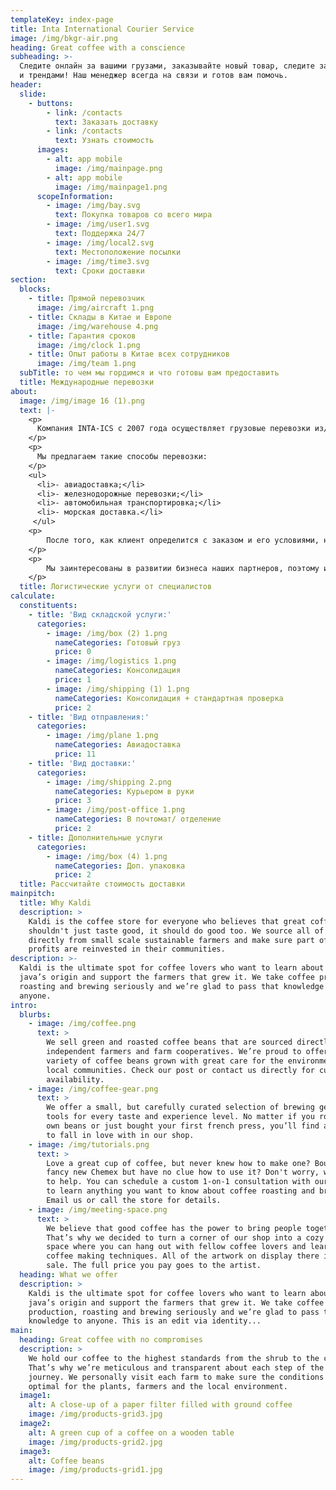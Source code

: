 ```yaml
---
templateKey: index-page
title: Inta International Courier Service
image: /img/bkgr-air.png
heading: Great coffee with a conscience
subheading: >-
  Следите онлайн за вашими грузами, заказывайте новый товар, следите за скидками
  и трендами! Наш менеджер всегда на связи и готов вам помочь.
header:
  slide:
    - buttons:
        - link: /contacts
          text: Заказать доставку
        - link: /contacts
          text: Узнать стоимость
      images:
        - alt: app mobile
          image: /img/mainpage.png
        - alt: app mobile
          image: /img/mainpage1.png
      scopeInformation:
        - image: /img/bay.svg
          text: Покупка товаров со всего мира
        - image: /img/user1.svg
          text: Поддержка 24/7
        - image: /img/local2.svg
          text: Местоположение посылки
        - image: /img/time3.svg
          text: Сроки доставки
section:
  blocks:
    - title: Прямой перевозчик
      image: /img/aircraft 1.png
    - title: Склады в Китае и Европе
      image: /img/warehouse 4.png
    - title: Гарантия сроков
      image: /img/clock 1.png
    - title: Опыт работы в Китае всех сотрудников
      image: /img/team 1.png
  subTitle: то чем мы гордимся и что готовы вам предоставить
  title: Международные перевозки
about:
  image: /img/image 16 (1).png
  text: |-
    <p>
      Компания INTA-ICS с 2007 года осуществляет грузовые перевозки из/в Украину, страны Европы, Азии, США. Мы предлагаем своим клиентам профессиональную логистику, гибкие цены и качественный сервис. Наша команда профессионалов берется за задачи любой сложности, предлагая современные и выгодные решения по перевозке грузов по всему миру. В нашей досягаемости все крупнейшие и популярнейшие рынки: Китай, Гонконг, США, Европа, Турция, Индия, Тайвань и другие.
    </p>
    <p>    
      Мы предлагаем такие способы перевозки:
    </p>
    <ul>
      <li>- авиадоставка;</li>
      <li>- железнодорожные перевозки;</li>
      <li>- автомобильная транспортировка;</li>
      <li>- морская доставка.</li>
     </ul>
    <p>
        После того, как клиент определится с заказом и его условиями, наши логисты приготовят самый выгодный маршрут следования — доступный, безопасный и краткий. Благодаря сети представительств по всему миру и сотрудничеству с крупными транспортными компаниями, мы отладили процессы перевозки грузов из/в Украину и другие страны.
    </p>
    <p>
        Мы заинтересованы в развитии бизнеса наших партнеров, поэтому используем все возможности, чтобы предоставить качественный сервис.
    </p>
  title: Логистические услуги от специалистов
calculate:
  constituents:
    - title: 'Вид складской услуги:'
      сategories:
        - image: /img/box (2) 1.png
          nameCategories: Готовый груз
          price: 0
        - image: /img/logistics 1.png
          nameCategories: Консолидация
          price: 1
        - image: /img/shipping (1) 1.png
          nameCategories: Консолидация + стандартная проверка
          price: 2
    - title: 'Вид отправления:'
      сategories:
        - image: /img/plane 1.png
          nameCategories: Авиадоставка
          price: 11
    - title: 'Вид доставки:'
      сategories:
        - image: /img/shipping 2.png
          nameCategories: Курьером в руки
          price: 3
        - image: /img/post-office 1.png
          nameCategories: В почтомат/ отделение
          price: 2
    - title: Дополнительные услуги
      сategories:
        - image: /img/box (4) 1.png
          nameCategories: Доп. упаковка
          price: 2
  title: Рассчитайте стоимость доставки
mainpitch:
  title: Why Kaldi
  description: >
    Kaldi is the coffee store for everyone who believes that great coffee
    shouldn't just taste good, it should do good too. We source all of our beans
    directly from small scale sustainable farmers and make sure part of the
    profits are reinvested in their communities.
description: >-
  Kaldi is the ultimate spot for coffee lovers who want to learn about their
  java’s origin and support the farmers that grew it. We take coffee production,
  roasting and brewing seriously and we’re glad to pass that knowledge to
  anyone.
intro:
  blurbs:
    - image: /img/coffee.png
      text: >
        We sell green and roasted coffee beans that are sourced directly from
        independent farmers and farm cooperatives. We’re proud to offer a
        variety of coffee beans grown with great care for the environment and
        local communities. Check our post or contact us directly for current
        availability.
    - image: /img/coffee-gear.png
      text: >
        We offer a small, but carefully curated selection of brewing gear and
        tools for every taste and experience level. No matter if you roast your
        own beans or just bought your first french press, you’ll find a gadget
        to fall in love with in our shop.
    - image: /img/tutorials.png
      text: >
        Love a great cup of coffee, but never knew how to make one? Bought a
        fancy new Chemex but have no clue how to use it? Don't worry, we’re here
        to help. You can schedule a custom 1-on-1 consultation with our baristas
        to learn anything you want to know about coffee roasting and brewing.
        Email us or call the store for details.
    - image: /img/meeting-space.png
      text: >
        We believe that good coffee has the power to bring people together.
        That’s why we decided to turn a corner of our shop into a cozy meeting
        space where you can hang out with fellow coffee lovers and learn about
        coffee making techniques. All of the artwork on display there is for
        sale. The full price you pay goes to the artist.
  heading: What we offer
  description: >
    Kaldi is the ultimate spot for coffee lovers who want to learn about their
    java’s origin and support the farmers that grew it. We take coffee
    production, roasting and brewing seriously and we’re glad to pass that
    knowledge to anyone. This is an edit via identity...
main:
  heading: Great coffee with no compromises
  description: >
    We hold our coffee to the highest standards from the shrub to the cup.
    That’s why we’re meticulous and transparent about each step of the coffee’s
    journey. We personally visit each farm to make sure the conditions are
    optimal for the plants, farmers and the local environment.
  image1:
    alt: A close-up of a paper filter filled with ground coffee
    image: /img/products-grid3.jpg
  image2:
    alt: A green cup of a coffee on a wooden table
    image: /img/products-grid2.jpg
  image3:
    alt: Coffee beans
    image: /img/products-grid1.jpg
---
```


